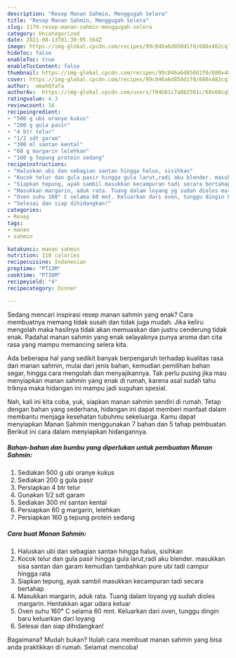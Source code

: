 ```yaml
---
description: "Resep Manan Sahmin, Menggugah Selera"
title: "Resep Manan Sahmin, Menggugah Selera"
slug: 1179-resep-manan-sahmin-menggugah-selera
category: Uncategorized
date: 2021-08-13T01:30:05.164Z
image: https://img-global.cpcdn.com/recipes/99c046a6d850d1f0/680x482cq70/manan-sahmin-foto-resep-utama.jpg
hideToc: false
enableToc: true
enableTocContent: false
thumbnail: https://img-global.cpcdn.com/recipes/99c046a6d850d1f0/680x482cq70/manan-sahmin-foto-resep-utama.jpg
cover: https://img-global.cpcdn.com/recipes/99c046a6d850d1f0/680x482cq70/manan-sahmin-foto-resep-utama.jpg
author:  omahQfafa
authorAv:  https://img-global.cpcdn.com/users/f04b61c7a0b2561c/60x60cq50/avatar.jpg
ratingvalue: 4.3
reviewcount: 16
recipeingredient:
- "500 g ubi oranye kukus"
- "200 g gula pasir"
- "4 btr telur"
- "1/2 sdt garam"
- "300 ml santan kental"
- "60 g margarin lelehkan"
- "160 g tepung protein sedang"
recipeinstructions:
- "Haluskan ubi dan sebagian santan hingga halus, sisihkan"
- "Kocok telur dan gula pasir hingga gula larut,radi aku blender. masukkan sisa santan dan garam kemudian tambahkan pure ubi tadi campur hingga rata"
- "Siapkan tepung, ayak sambil masukkan kecampuran tadi secara bertahap"
- "Masukkan margarin, aduk rata. Tuang dalam loyang yg sudah dioles margarin. Hentakkan agar udara keluar"
- "Oven suhu 160° C selama 60 mnt. Keluarkan dari oven, tunggu dingin baru keluarkan dari loyang"
- "Selesai dan siap dihidangkan!"
categories:
- Resep
tags:
- manan
- sahmin

katakunci: manan sahmin 
nutrition: 110 calories
recipecuisine: Indonesian
preptime: "PT13M"
cooktime: "PT38M"
recipeyield: "4"
recipecategory: Dinner

---
```



Sedang mencari inspirasi resep manan sahmin yang enak? Cara membuatnya memang tidak susah dan tidak juga mudah. Jika keliru mengolah maka hasilnya tidak akan memuaskan dan justru cenderung tidak enak. Padahal manan sahmin yang enak selayaknya punya aroma dan cita rasa yang mampu memancing selera kita.


Ada beberapa hal yang sedikit banyak berpengaruh terhadap kualitas rasa dari manan sahmin, mulai dari jenis bahan, kemudian pemilihan bahan segar, hingga cara mengolah dan menyajikannya. Tak perlu pusing jika mau menyiapkan manan sahmin yang enak di rumah, karena asal sudah tahu triknya maka hidangan ini mampu jadi suguhan spesial.




Nah, kali ini kita coba, yuk, siapkan manan sahmin sendiri di rumah. Tetap dengan bahan yang sederhana, hidangan ini dapat memberi manfaat dalam membantu menjaga kesehatan tubuhmu sekeluarga. Kamu dapat menyiapkan Manan Sahmin menggunakan 7 bahan dan 5 tahap pembuatan. Berikut ini cara dalam menyiapkan hidangannya.

<!--inarticleads1-->

##### Bahan-bahan dan bumbu yang diperlukan untuk pembuatan Manan Sahmin:

1. Sediakan 500 g ubi oranye kukus
1. Sediakan 200 g gula pasir
1. Persiapkan 4 btr telur
1. Gunakan 1/2 sdt garam
1. Sediakan 300 ml santan kental
1. Persiapkan 60 g margarin, lelehkan
1. Persiapkan 160 g tepung protein sedang




<!--inarticleads2-->

##### Cara buat Manan Sahmin:

1. Haluskan ubi dan sebagian santan hingga halus, sisihkan
1. Kocok telur dan gula pasir hingga gula larut,radi aku blender. masukkan sisa santan dan garam kemudian tambahkan pure ubi tadi campur hingga rata
1. Siapkan tepung, ayak sambil masukkan kecampuran tadi secara bertahap
1. Masukkan margarin, aduk rata. Tuang dalam loyang yg sudah dioles margarin. Hentakkan agar udara keluar
1. Oven suhu 160° C selama 60 mnt. Keluarkan dari oven, tunggu dingin baru keluarkan dari loyang
1. Selesai dan siap dihidangkan!



Bagaimana? Mudah bukan? Itulah cara membuat manan sahmin yang bisa anda praktikkan di rumah. Selamat mencoba!
